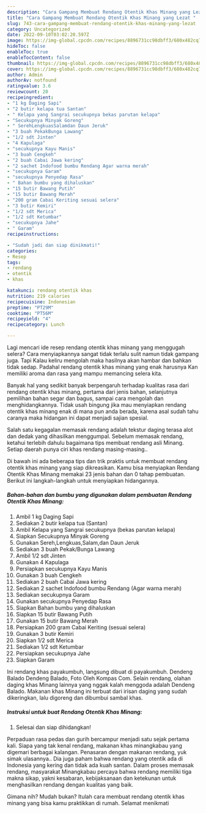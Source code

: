```yaml
---
description: "Cara Gampang Membuat Rendang Otentik Khas Minang yang Lezat "
title: "Cara Gampang Membuat Rendang Otentik Khas Minang yang Lezat "
slug: 743-cara-gampang-membuat-rendang-otentik-khas-minang-yang-lezat
category: Uncategorized
date: 2022-09-10T03:02:20.597Z
image: https://img-global.cpcdn.com/recipes/8896731cc98dbff3/680x482cq70/rendang-otentik-khas-minang-foto-resep-utama.jpg
hideToc: false
enableToc: true
enableTocContent: false
thumbnail: https://img-global.cpcdn.com/recipes/8896731cc98dbff3/680x482cq70/rendang-otentik-khas-minang-foto-resep-utama.jpg
cover: https://img-global.cpcdn.com/recipes/8896731cc98dbff3/680x482cq70/rendang-otentik-khas-minang-foto-resep-utama.jpg
author: Admin
authorAv: notfound
ratingvalue: 3.6
reviewcount: 20
recipeingredient:
- "1 kg Daging Sapi"
- "2 butir kelapa tua Santan"
- " Kelapa yang Sangrai secukupnya bekas parutan kelapa"
- "Secukupnya Minyak Goreng"
- " SerehLengkuasSalamdan Daun Jeruk"
- "3 buah PekakBunga Lawang"
- "1/2 sdt Jinten"
- "4 Kapulaga"
- "secukupnya Kayu Manis"
- "3 buah Cengkeh"
- "2 buah Cabai Jawa kering"
- "2 sachet Indofood bumbu Rendang Agar warna merah"
- "secukupnya Garam"
- "secukupnya Penyedap Rasa"
- " Bahan bumbu yang dihaluskan"
- "15 butir Bawang Putih"
- "15 butir Bawang Merah"
- "200 gram Cabai Keriting sesuai selera"
- "3 butir Kemiri"
- "1/2 sdt Merica"
- "1/2 sdt Ketumbar"
- "secukupnya Jahe"
- " Garam"
recipeinstructions:

- "Sudah jadi dan siap dinikmati!"
categories:
- Resep
tags:
- rendang
- otentik
- khas

katakunci: rendang otentik khas 
nutrition: 219 calories
recipecuisine: Indonesian
preptime: "PT29M"
cooktime: "PT56M"
recipeyield: "4"
recipecategory: Lunch

---
```



Lagi mencari ide resep rendang otentik khas minang yang menggugah selera? Cara menyiapkannya sangat tidak terlalu sulit namun tidak gampang juga. Tapi Kalau keliru mengolah maka hasilnya akan hambar dan bahkan tidak sedap. Padahal rendang otentik khas minang yang enak harusnya Kan memiliki aroma dan rasa yang mampu memancing selera kita.


Banyak hal yang sedikit banyak berpengaruh terhadap kualitas rasa dari rendang otentik khas minang, pertama dari jenis bahan, selanjutnya pemilihan bahan segar dan bagus, sampai cara mengolah dan menghidangkannya. Tidak usah bingung jika mau menyiapkan rendang otentik khas minang enak di mana pun anda berada, karena asal sudah tahu caranya maka hidangan ini dapat menjadi sajian spesial.

Salah satu kegagalan memasak rendang adalah tekstur daging terasa alot dan dedak yang dihasilkan menggumpal. Sebelum memasak rendang, ketahui terlebih dahulu bagaimana tips membuat rendang asli Minang. Setiap daerah punya ciri khas rendang masing-masing..


Di bawah ini ada beberapa tips dan trik praktis untuk membuat rendang otentik khas minang yang siap dikreasikan. Kamu bisa menyiapkan Rendang Otentik Khas Minang memakai 23 jenis bahan dan 0 tahap pembuatan. Berikut ini langkah-langkah untuk menyiapkan hidangannya.

<!--inarticleads1-->

##### Bahan-bahan dan bumbu yang digunakan dalam pembuatan Rendang Otentik Khas Minang:

1. Ambil 1 kg Daging Sapi
1. Sediakan 2 butir kelapa tua (Santan)
1. Ambil  Kelapa yang Sangrai secukupnya (bekas parutan kelapa)
1. Siapkan Secukupnya Minyak Goreng
1. Gunakan  Sereh,Lengkuas,Salam,dan Daun Jeruk
1. Sediakan 3 buah Pekak/Bunga Lawang
1. Ambil 1/2 sdt Jinten
1. Gunakan 4 Kapulaga
1. Persiapkan secukupnya Kayu Manis
1. Gunakan 3 buah Cengkeh
1. Sediakan 2 buah Cabai Jawa kering
1. Sediakan 2 sachet Indofood bumbu Rendang (Agar warna merah)
1. Sediakan secukupnya Garam
1. Gunakan secukupnya Penyedap Rasa
1. Siapkan  Bahan bumbu yang dihaluskan
1. Siapkan 15 butir Bawang Putih
1. Gunakan 15 butir Bawang Merah
1. Persiapkan 200 gram Cabai Keriting (sesuai selera)
1. Gunakan 3 butir Kemiri
1. Siapkan 1/2 sdt Merica
1. Sediakan 1/2 sdt Ketumbar
1. Persiapkan secukupnya Jahe
1. Siapkan  Garam


Ini rendang khas payakumbuh, langsung dibuat di payakumbuh. Dendeng Balado Dendeng Balado, Foto Oleh Kompas Com. Selain rendang, olahan daging khas Minang lainnya yang nggak kalah menggoda adalah Dendeng Balado. Makanan khas Minang ini terbuat dari irisan daging yang sudah dikeringkan, lalu digoreng dan dibumbui sambal khas. 

<!--inarticleads2-->

##### Instruksi untuk buat Rendang Otentik Khas Minang:


1. Selesai dan siap dihidangkan!

Perpaduan rasa pedas dan gurih bercampur menjadi satu sejak pertama kali. Siapa yang tak kenal rendang, makanan khas minangkabau yang digemari berbagai kalangan. Penasaran dengan makanan rendang, yuk simak ulasannya.. Dia juga paham bahwa rendang yang otentik ada di Indonesia yang kering dan tidak ada kuah santan. Dalam proses memasak rendang, masyarakat Minangkabau percaya bahwa rendang memiliki tiga makna sikap, yakni kesabaran, kebijaksanaan dan ketekunan untuk menghasilkan rendang dengan kualitas yang baik. 

Gimana nih? Mudah bukan? Itulah cara membuat rendang otentik khas minang yang bisa kamu praktikkan di rumah. Selamat menikmati
